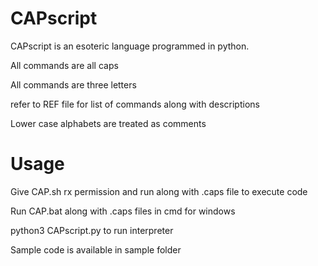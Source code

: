 # CAPscript

CAPscript is an esoteric language programmed in python.

All commands are all caps

All commands are three letters

refer to REF file for list of commands along with descriptions

Lower case alphabets are treated as comments

# Usage

Give CAP.sh rx permission and run along with .caps file to execute code

Run CAP.bat along with .caps files in cmd for windows

python3 CAPscript.py to run interpreter

Sample code is available in sample folder
